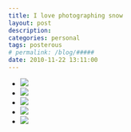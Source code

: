 ```yaml
---
title: I love photographing snow
layout: post
description:  
categories: personal
tags: posterous
# permalink: /blog/#####
date: 2010-11-22 13:11:00
---
```


<ul data-clearing>
  <li><a href="/img/blog/2010/11/17770447-IMG_0564.jpg"><img src="/img/blog/2010/11/17770447-IMG_0564.jpg" data-caption=""></a></li>
  <li><a href="/img/blog/2010/11/17770449-IMG_0567.jpg"><img src="/img/blog/2010/11/17770449-IMG_0567.jpg" data-caption=""></a></li>
  <li><a href="/img/blog/2010/11/17770444-IMG_0581.jpg"><img src="/img/blog/2010/11/17770444-IMG_0581.jpg" data-caption=""></a></li>
  <li><a href="/img/blog/2010/11/17770445-IMG_0584.jpg"><img src="/img/blog/2010/11/17770445-IMG_0584.jpg" data-caption=""></a></li>
  <li><a href="/img/blog/2010/11/17770448-IMG_0587.jpg"><img src="/img/blog/2010/11/17770448-IMG_0587.jpg" data-caption=""></a></li>
</ul>